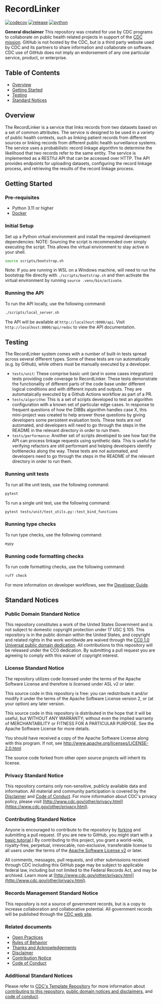 # RecordLinker

[![codecov](https://codecov.io/github/CDCgov/RecordLinker/graph/badge.svg?token=V0FH691B9B)](https://codecov.io/github/CDCgov/RecordLinker)
[![release](https://img.shields.io/github/v/release/cdcgov/RecordLinker)](https://github.com/CDCgov/RecordLinker/releases)
[![python](https://img.shields.io/badge/python-3.11%2B-yellow)](https://docs.python.org/3.11/)

**General disclaimer** This repository was created for use by CDC programs to collaborate on public health related projects in support of the [CDC mission](https://www.cdc.gov/about/organization/mission.htm). GitHub is not hosted by the CDC, but is a third party website used by CDC and its partners to share information and collaborate on software. CDC use of GitHub does not imply an endorsement of any one particular service, product, or enterprise.

## Table of Contents

- [Overview](#overview)
- [Getting Started](#getting-started)
- [Testing](#testing)
- [Standard Notices](#standard-notices)

## Overview

The RecordLinker is a service that links records from two datasets based on a set of common attributes. The service is designed to be used in a variety of public health contexts, such as linking patient records from different sources or linking records from different public health surveillance systems. The service uses a probabilistic record linkage algorithm to determine the likelihood that two records refer to the same entity. The service is implemented as a RESTful API that can be accessed over HTTP. The API provides endpoints for uploading datasets, configuring the record linkage process, and retrieving the results of the record linkage process.

## Getting Started

### Pre-requisites

- Python 3.11 or higher
- [Docker](https://docs.docker.com/get-docker/)

### Initial Setup

Set up a Python virtual environment and install the required development dependencies:
NOTE: Sourcing the script is recommended over simply executing the script. This allows
the virtual environment to stay active in your shell.

```bash
source scripts/bootstrap.sh
```

Note: If you are running in WSL on a Windows machine, will need to run the bootstrap file directly with `./scripts/bootstrap.sh` and then activate the virtual environment by running `source .venv/bin/activate`.

### Running the API

To run the API locally, use the following command:

```bash
./scripts/local_server.sh
```

The API will be available at `http://localhost:8000/api`. Visit `http://localhost:8000/api/redoc` to view the API documentation.

## Testing

The RecordLinker system comes with a number of built-in tests spread across several different types. Some of these tests are run automatically (e.g. by Github), while others must be manually executed by a developer.

- `tests/unit`: These comprise basic unit (and in some cases integration) tests providing code coverage to RecordLinker. These tests demonstrate the functionality of different parts of the code base under different logical conditions and with different inputs and outputs. They are automataically executed by a Github Actions workflow as part of a PR.
- `tests/algorithm`: This is a set of scripts developed to test an algorithm configuration with a known set of particular edge cases. In response to frequent questions of how the DIBBs algorithm handles case X, this mini-project was created to help answer those questions by giving developers some persistent evaluation tools. These tests are _not_ automated, and developers will need to go through the steps in the README in the relevant directory in order to run them.
- `tests/performance`: Another set of scripts developed to see how fast the API can process linkage requests using synthetic data. This is useful for verifying refactors are still performant and helping developers identify bottlenecks along the way. These tests are _not_ automated, and developers need to go through the steps in the README of the relevant directory in order to run them.

### Running unit tests

To run all the unit tests, use the following command:

```bash
pytest
```

To run a single unit test, use the following command:

```bash
pytest tests/unit/test_utils.py::test_bind_functions
```

### Running type checks

To run type checks, use the following command:

```bash
mypy
```

### Running code formatting checks

To run code formatting checks, use the following command:

```bash
ruff check
```

For more information on developer workflows, see the [Developer Guide](docs/developer_guide.md).

## Standard Notices

### Public Domain Standard Notice

This repository constitutes a work of the United States Government and is not
subject to domestic copyright protection under 17 USC § 105. This repository is in
the public domain within the United States, and copyright and related rights in
the work worldwide are waived through the [CC0 1.0 Universal public domain dedication](https://creativecommons.org/publicdomain/zero/1.0/).
All contributions to this repository will be released under the CC0 dedication. By
submitting a pull request you are agreeing to comply with this waiver of
copyright interest.

### License Standard Notice

The repository utilizes code licensed under the terms of the Apache Software
License and therefore is licensed under ASL v2 or later.

This source code in this repository is free: you can redistribute it and/or modify it under
the terms of the Apache Software License version 2, or (at your option) any
later version.

This source code in this repository is distributed in the hope that it will be useful, but WITHOUT ANY
WARRANTY; without even the implied warranty of MERCHANTABILITY or FITNESS FOR A
PARTICULAR PURPOSE. See the Apache Software License for more details.

You should have received a copy of the Apache Software License along with this
program. If not, see http://www.apache.org/licenses/LICENSE-2.0.html

The source code forked from other open source projects will inherit its license.

### Privacy Standard Notice

This repository contains only non-sensitive, publicly available data and
information. All material and community participation is covered by the
[Disclaimer](DISCLAIMER.md)
and [Code of Conduct](CODE_OF_CONDUCT.md).
For more information about CDC's privacy policy, please visit [http://www.cdc.gov/other/privacy.html](https://www.cdc.gov/other/privacy.html).

### Contributing Standard Notice

Anyone is encouraged to contribute to the repository by [forking](https://help.github.com/articles/fork-a-repo)
and submitting a pull request. (If you are new to GitHub, you might start with a
[basic tutorial](https://help.github.com/articles/set-up-git).) By contributing
to this project, you grant a world-wide, royalty-free, perpetual, irrevocable,
non-exclusive, transferable license to all users under the terms of the
[Apache Software License v2](http://www.apache.org/licenses/LICENSE-2.0.html) or
later.

All comments, messages, pull requests, and other submissions received through
CDC including this GitHub page may be subject to applicable federal law, including but not limited to the Federal Records Act, and may be archived. Learn more at [http://www.cdc.gov/other/privacy.html](http://www.cdc.gov/other/privacy.html).

### Records Management Standard Notice

This repository is not a source of government records, but is a copy to increase
collaboration and collaborative potential. All government records will be
published through the [CDC web site](http://www.cdc.gov).

### Related documents

- [Open Practices](docs/policies/open_practices.md)
- [Rules of Behavior](docs/policies/rules_of_behavior.md)
- [Thanks and Acknowledgements](doc/policies/thanks.md)
- [Disclaimer](DISCLAIMER.md)
- [Contribution Notice](CONTRIBUTING.md)
- [Code of Conduct](CODE_OF_CONDUCT.md)

### Additional Standard Notices

Please refer to [CDC's Template Repository](https://github.com/CDCgov/template) for more information about [contributing to this repository](https://github.com/CDCgov/template/blob/main/CONTRIBUTING.md), [public domain notices and disclaimers](https://github.com/CDCgov/template/blob/main/DISCLAIMER.md), and [code of conduct](https://github.com/CDCgov/template/blob/main/code-of-conduct.md).
